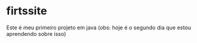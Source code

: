 # firtssite
Este é meu primeiro projeto em java (obs: hoje é o segundo dia que estou aprendendo sobre isso)
